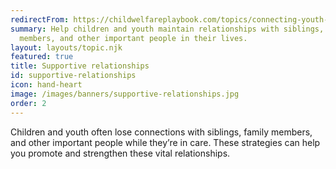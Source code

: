 ```yaml
---
redirectFrom: https://childwelfareplaybook.com/topics/connecting-youth-to-their-supportive-adults/
summary: Help children and youth maintain relationships with siblings, family
  members, and other important people in their lives.
layout: layouts/topic.njk
featured: true
title: Supportive relationships
id: supportive-relationships
icon: hand-heart
image: /images/banners/supportive-relationships.jpg
order: 2
---
```


Children and youth often lose connections with siblings, family members, and other important people while they’re in care. These strategies can help you promote and strengthen these vital relationships.